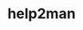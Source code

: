 ---
title: "help2man"
layout: cache
categories: [package, develop-2025-04-20]
meta: {"compilers": ["apple-clang@16.0.0", "gcc@11.4.0", "gcc@12.4.0", "intel-oneapi-compilers@2024.1.0", "intel-oneapi-compilers@2025.1.0"], "num_specs": 8, "num_specs_by_stack": {"aws-pcluster-neoverse_v1": 1, "aws-pcluster-x86_64_v4": 2, "developer-tools-darwin": 1, "e4s": 2, "e4s-neoverse-v2": 1, "e4s-oneapi": 1, "root": 8}, "oss": ["amzn2", "sequoia", "ubuntu22.04"], "platforms": ["darwin", "linux"], "stacks": ["aws-pcluster-neoverse_v1", "aws-pcluster-x86_64_v4", "developer-tools-darwin", "e4s", "e4s-neoverse-v2", "e4s-oneapi", "root"], "targets": ["aarch64", "neoverse_v1", "neoverse_v2", "x86_64_v3", "x86_64_v4"], "versions": ["1.49.3"]}
spec_details: [{"compiler": "intel-oneapi-compilers@2025.1.0", "hash": "bll6rbwr67a7bu2qvxk2nwiqrstl7zng", "os": "ubuntu22.04", "platform": "linux", "size": "-", "stacks": ["e4s-oneapi", "root"], "target": "x86_64_v3", "variants": ["build_system=autotools"], "versions": ["1.49.3"]}, {"compiler": "apple-clang@16.0.0", "hash": "fvjmh4rrz5xghh3fjnybjxaiee66hj55", "os": "sequoia", "platform": "darwin", "size": "-", "stacks": ["developer-tools-darwin", "root"], "target": "aarch64", "variants": ["build_system=autotools"], "versions": ["1.49.3"]}, {"compiler": "intel-oneapi-compilers@2024.1.0", "hash": "h3axrujjvtubznjk4j2dubvtchqglm4n", "os": "amzn2", "platform": "linux", "size": "-", "stacks": ["aws-pcluster-x86_64_v4", "root"], "target": "x86_64_v3", "variants": ["build_system=autotools"], "versions": ["1.49.3"]}, {"compiler": "gcc@12.4.0", "hash": "jbnbn4e5rvg2gme7ujmmzqkm5ipz3z4g", "os": "amzn2", "platform": "linux", "size": "-", "stacks": ["aws-pcluster-neoverse_v1", "root"], "target": "neoverse_v1", "variants": ["build_system=autotools"], "versions": ["1.49.3"]}, {"compiler": "gcc@11.4.0", "hash": "mq6kgpx4hvhppwrjk5sk3xtzt3gbhyqv", "os": "ubuntu22.04", "platform": "linux", "size": "-", "stacks": ["e4s-neoverse-v2", "root"], "target": "neoverse_v2", "variants": ["build_system=autotools"], "versions": ["1.49.3"]}, {"compiler": "intel-oneapi-compilers@2024.1.0", "hash": "nmj5wybkoecgntaygziviihqgz3x44c3", "os": "amzn2", "platform": "linux", "size": "-", "stacks": ["aws-pcluster-x86_64_v4", "root"], "target": "x86_64_v4", "variants": ["build_system=autotools"], "versions": ["1.49.3"]}, {"compiler": "gcc@11.4.0", "hash": "qjnju5e6l4smt2adu4mmcic3bhveckhg", "os": "ubuntu22.04", "platform": "linux", "size": "-", "stacks": ["e4s", "root"], "target": "x86_64_v3", "variants": ["build_system=autotools"], "versions": ["1.49.3"]}, {"compiler": "gcc@11.4.0", "hash": "ruf32x57bpyejwv2i4t65j6ucb52rfcs", "os": "ubuntu22.04", "platform": "linux", "size": "-", "stacks": ["e4s", "root"], "target": "x86_64_v3", "variants": ["build_system=autotools"], "versions": ["1.49.3"]}]
---